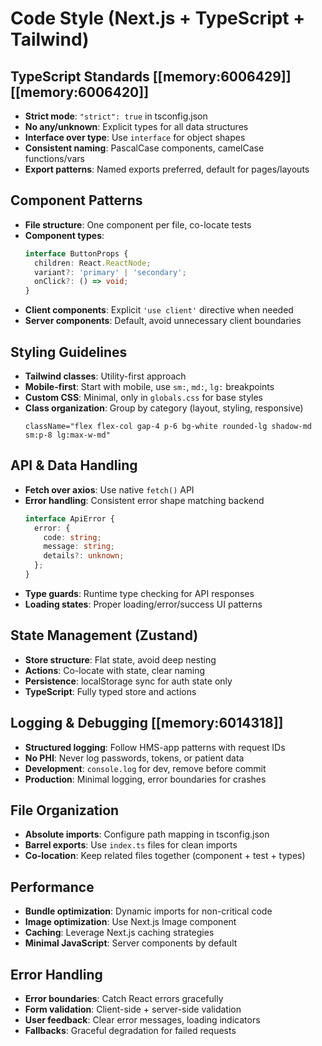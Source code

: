 # Code Style (Next.js + TypeScript + Tailwind)

## TypeScript Standards [[memory:6006429]][[memory:6006420]]
- **Strict mode**: `"strict": true` in tsconfig.json
- **No any/unknown**: Explicit types for all data structures
- **Interface over type**: Use `interface` for object shapes
- **Consistent naming**: PascalCase components, camelCase functions/vars
- **Export patterns**: Named exports preferred, default for pages/layouts

## Component Patterns
- **File structure**: One component per file, co-locate tests
- **Component types**: 
  ```typescript
  interface ButtonProps {
    children: React.ReactNode;
    variant?: 'primary' | 'secondary';
    onClick?: () => void;
  }
  ```
- **Client components**: Explicit `'use client'` directive when needed
- **Server components**: Default, avoid unnecessary client boundaries

## Styling Guidelines
- **Tailwind classes**: Utility-first approach
- **Mobile-first**: Start with mobile, use `sm:`, `md:`, `lg:` breakpoints
- **Custom CSS**: Minimal, only in `globals.css` for base styles
- **Class organization**: Group by category (layout, styling, responsive)
  ```tsx
  className="flex flex-col gap-4 p-6 bg-white rounded-lg shadow-md sm:p-8 lg:max-w-md"
  ```

## API & Data Handling
- **Fetch over axios**: Use native `fetch()` API
- **Error handling**: Consistent error shape matching backend
  ```typescript
  interface ApiError {
    error: {
      code: string;
      message: string;
      details?: unknown;
    };
  }
  ```
- **Type guards**: Runtime type checking for API responses
- **Loading states**: Proper loading/error/success UI patterns

## State Management (Zustand)
- **Store structure**: Flat state, avoid deep nesting
- **Actions**: Co-locate with state, clear naming
- **Persistence**: localStorage sync for auth state only
- **TypeScript**: Fully typed store and actions

## Logging & Debugging [[memory:6014318]]
- **Structured logging**: Follow HMS-app patterns with request IDs
- **No PHI**: Never log passwords, tokens, or patient data
- **Development**: `console.log` for dev, remove before commit
- **Production**: Minimal logging, error boundaries for crashes

## File Organization
- **Absolute imports**: Configure path mapping in tsconfig.json
- **Barrel exports**: Use `index.ts` files for clean imports
- **Co-location**: Keep related files together (component + test + types)

## Performance
- **Bundle optimization**: Dynamic imports for non-critical code
- **Image optimization**: Use Next.js Image component
- **Caching**: Leverage Next.js caching strategies
- **Minimal JavaScript**: Server components by default

## Error Handling
- **Error boundaries**: Catch React errors gracefully
- **Form validation**: Client-side + server-side validation
- **User feedback**: Clear error messages, loading indicators
- **Fallbacks**: Graceful degradation for failed requests
